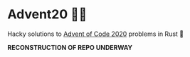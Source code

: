 # Advent20 🎅🏻
Hacky solutions to [Advent of Code 2020](https://adventofcode.com/2020) problems in Rust 🦀

__RECONSTRUCTION OF REPO UNDERWAY__

